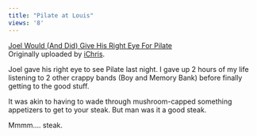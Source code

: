 ```yaml
---
title: "Pilate at Louis"
views: '8'
---
```

<p><a href="https://www.flickr.com/photos/lemon/1555485/" title="photo sharing"><img src="https://www.flickr.com/photos/1555485_0ec748d369_m.jpg" alt="" /></a><br />
<a href="https://www.flickr.com/photos/lemon/1555485/">Joel Would (And Did) Give His Right Eye For Pilate</a><br />
Originally uploaded by <a href="https://www.flickr.com/people/lemon/">iChris</a>.</p>
<p>Joel gave his right eye to see Pilate last night.  I gave up 2 hours of my life listening to 2 other crappy bands (Boy and Memory Bank) before finally getting to the good stuff.</p>
<p>It was akin to having to wade through mushroom-capped something appetizers to get to your steak.  But man was it a good steak.</p>
<p>Mmmm.... steak.</p>
